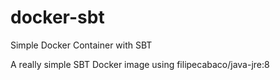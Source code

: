 # docker-sbt
Simple Docker Container with SBT

A really simple SBT Docker image using filipecabaco/java-jre:8
